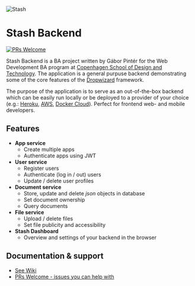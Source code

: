 ![Stash](https://www.shareicon.net/data/128x128/2016/10/18/845258_box_512x512.png)

# Stash Backend

[![PRs Welcome](https://img.shields.io/badge/PRs-welcome-brightgreen.svg?style=flat-square)](http://makeapullrequest.com)

Stash Backend is a BA project written by Gábor Pintér for the
Web Development BA program at [Copenhagen School of Design
and Technology](http://www.kea.dk). The application is a general purpuse backend demonstrating some of the 
core features of the [Dropwizard](http://www.dropwizard.io) framework. 

The purpose of the application is to serve as an out-of-the-box backend which can be
easily run locally or be deployed to a provider of your choice 
(e.g.: [Heroku](https://www.heroku.com/), [AWS](https://aws.amazon.com/), 
[Docker Cloud](https://cloud.docker.com/)). Perfect for frontend web- and mobile
developers.

## Features

- **App service**
  - Create multiple apps
  - Authenticate apps using JWT
- **User service**
  - Register users
  - Authenticate (log in / out) users
  - Update / delete user profiles
- **Document service**
  - Store, update and delete *json* objects in database
  - Set document ownership 
  - Query documents
- **File service**
  - Upload / delete files
  - Set file publicity and accessibility
- **Stash Dashboard**
  - Overview and settings of your backend in the browser

## Documentation & support

- [See Wiki](https://github.com/gaboratorium/stash/wiki)
- [PRs Welcome - issues you can help with](https://github.com/gaboratorium/stash/issues?q=is%3Aissue+is%3Aopen+label%3A%22help+wanted%22)
